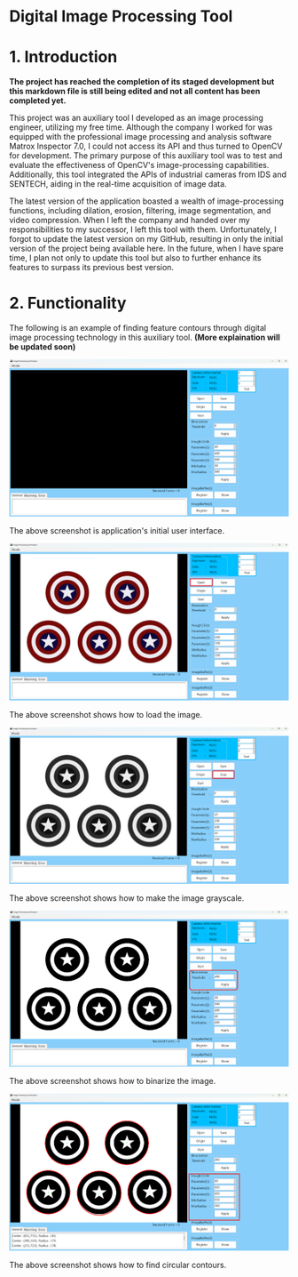 # Digital Image Processing Tool

# 1. Introduction

**The project has reached the completion of its staged development but this markdown file is still being edited and not all content has been completed yet.**

This project was an auxiliary tool I developed as an image processing engineer, utilizing my free time. Although the company I worked for was equipped with the professional image processing and analysis software Matrox Inspector 7.0, I could not access its API and thus turned to OpenCV for development. The primary purpose of this auxiliary tool was to test and evaluate the effectiveness of OpenCV's image-processing capabilities. Additionally, this tool integrated the APIs of industrial cameras from IDS and SENTECH, aiding in the real-time acquisition of image data.

The latest version of the application boasted a wealth of image-processing functions, including dilation, erosion, filtering, image segmentation, and video compression. When I left the company and handed over my responsibilities to my successor, I left this tool with them. Unfortunately, I forgot to update the latest version on my GitHub, resulting in only the initial version of the project being available here. In the future, when I have spare time, I plan not only to update this tool but also to further enhance its features to surpass its previous best version.

# 2. Functionality 

The following is an example of finding feature contours through digital image processing technology in this auxiliary tool. **(More explaination will be updated soon)**

![Image Error](./CPlusPlus_WindowsForm_Application/Other/Image/image_01.png)

The above screenshot is application's initial user interface.

![Image Error](./CPlusPlus_WindowsForm_Application/Other/Image/image_02.png)

The above screenshot shows how to load the image.

![Image Error](./CPlusPlus_WindowsForm_Application/Other/Image/image_03.png)

The above screenshot shows how to make the image grayscale.

![Image Error](./CPlusPlus_WindowsForm_Application/Other/Image/image_04.png)

The above screenshot shows how to binarize the image.

![Image Error](./CPlusPlus_WindowsForm_Application/Other/Image/image_05.png)

The above screenshot shows how to find circular contours.
